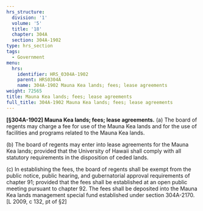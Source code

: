 ```yaml
---
hrs_structure:
  division: '1'
  volume: '5'
  title: '18'
  chapter: 304A
  section: 304A-1902
type: hrs_section
tags:
  - Government
menu:
  hrs:
    identifier: HRS_0304A-1902
    parent: HRS0304A
    name: 304A-1902 Mauna Kea lands; fees; lease agreements
weight: 72565
title: Mauna Kea lands; fees; lease agreements
full_title: 304A-1902 Mauna Kea lands; fees; lease agreements
---
```

**[§304A-1902] Mauna Kea lands; fees; lease agreements.** (a) The board of regents may charge a fee for use of the Mauna Kea lands and for the use of facilities and programs related to the Mauna Kea lands.

(b) The board of regents may enter into lease agreements for the Mauna Kea lands; provided that the University of Hawaii shall comply with all statutory requirements in the disposition of ceded lands.

(c) In establishing the fees, the board of regents shall be exempt from the public notice, public hearing, and gubernatorial approval requirements of chapter 91; provided that the fees shall be established at an open public meeting pursuant to chapter 92\. The fees shall be deposited into the Mauna Kea lands management special fund established under section 304A-2170\. [L 2009, c 132, pt of §2]